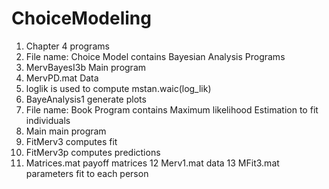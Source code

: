 # ChoiceModeling

1. Chapter 4 programs
2. File name: Choice Model contains Bayesian Analysis Programs 
3. MervBayesI3b Main program 
4. MervPD.mat Data 
5. loglik is used to compute mstan.waic(log_lik)
6. BayeAnalysis1  generate plots
7. File name: Book Program contains Maximum likelihood Estimation to fit individuals
8. Main main program
9. FitMerv3 computes fit
10. FitMerv3p computes predictions
11. Matrices.mat payoff matrices
12 Merv1.mat data
13 MFit3.mat parameters fit to each person
